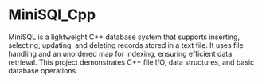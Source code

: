 # MiniSQl_Cpp
MiniSQL is a lightweight C++ database system that supports inserting, selecting, updating, and deleting records stored in a text file. It uses file handling and an unordered map for indexing, ensuring efficient data retrieval. This project demonstrates C++ file I/O, data structures, and basic database operations.
